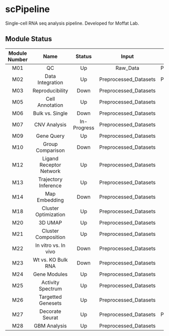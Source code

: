 # scPipeline
Single-cell RNA seq analysis pipeline. Developed for Moffat Lab. 

## Module Status

| Module Number | Name | Status | Input | Output | scPipeline Configured | Priority |
|:---: |:---: |:---:   |:---:  |:---: | :---: | :---: |
| M01  | QC | Up | Raw_Data | Preprocessed_Datasets | Yes | High |
| M02  | Data Integration | Up | Preprocessed_Datasets | Preprocessed_Datasets | No | High |
| M03  | Reproducibility | Down | Preprocessed_Datasets | - | No | Low |
| M05  | Cell Annotation | Up | Preprocessed_Datasets | - | Yes | High |
| M06  | Bulk vs. Single | Down | Preprocessed_Datasets | - | No | Low |
| M07  | CNV Analysis | In-Progress | Preprocessed_Datasets | - | No | High |
| M09  | Gene Query | Up | Preprocessed_Datasets | - | Yes | High |
| M10  | Group Comparison | Down | Preprocessed_Datasets | - | No | Moderate |
| M12  | Ligand Receptor Network | Up | Preprocessed_Datasets | - | No | Moderate |
| M13  | Trajectory Inference | Up | Preprocessed_Datasets | - | No | Moderate |
| M14  | Map Embedding | Down | Preprocessed_Datasets | - | No | Low |
| M18  | Cluster Optimization | Up | Preprocessed_Datasets | - | Yes | High |
| M20  | 3D UMAP | Up | Preprocessed_Datasets | - | No | Low |
| M21  | Cluster Composition | Up | Preprocessed_Datasets | - | No | Low |
| M22  | In vitro vs. In vivo | Down | Preprocessed_Datasets | - | No | Low |
| M23  | Wt vs. KO Bulk RNA | Down | Preprocessed_Datasets | - | No | Low |
| M24  | Gene Modules | Up | Preprocessed_Datasets | - | No | Moderate |
| M25  | Activity Spectrum | Up | Preprocessed_Datasets | - | No | Low |
| M26  | Targetted Genesets | Up | Preprocessed_Datasets | - | No | High |
| M27  | Decorate Seurat | Up | Preprocessed_Datasets | Preprocessed_Datasets | No | High |
| M28  | GBM Analysis | Up | Preprocessed_Datasets | - | No | Moderate |
